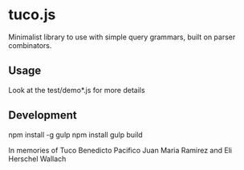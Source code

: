 tuco.js
=======

Minimalist library to use with simple query grammars, built on parser combinators.

Usage
-----

Look at the test/demo*.js for more details

Development
-----------

npm install -g gulp
npm install
gulp build

In memories of Tuco Benedicto Pacifico Juan Maria Ramirez and Eli Herschel Wallach